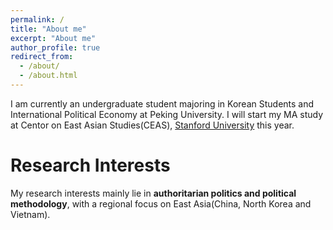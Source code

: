 ```yaml
---
permalink: /
title: "About me"
excerpt: "About me"
author_profile: true
redirect_from: 
  - /about/
  - /about.html
---
```

I am currently an undergraduate student majoring in Korean Students and International Political Economy at Peking University. I will start my MA study at Centor on East Asian Studies(CEAS), [Stanford University](https://ceas.stanford.edu/) this year. <br>
 
# Research Interests
My research interests mainly lie in **authoritarian politics and political methodology**, with a regional focus on East Asia(China, North Korea and Vietnam). <br>



<!---Activity and Service--->
<!---Experience--->
